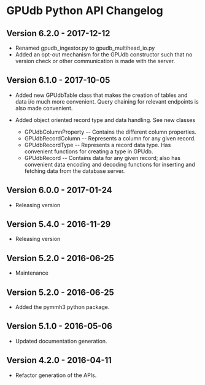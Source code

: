 GPUdb Python API Changelog
==========================

Version 6.2.0 - 2017-12-12
--------------------------

-  Renamed gpudb_ingestor.py to gpudb_multihead_io.py
-  Added an opt-out mechanism for the GPUdb constructor such that no version check
   or other communication is made with the server. 


Version 6.1.0 - 2017-10-05
--------------------------

-  Added new GPUdbTable class that makes the creation of tables and data i/o
   much more convenient.  Query chaining for relevant endpoints is also made
   convenient.

-  Added object oriented record type and data handling.  See new classes
   * GPUdbColumnProperty -- Contains the different column properties.
   * GPUdbRecordColumn -- Represents a column for any given record.
   * GPUdbRecordType -- Represents a record data type.  Has convenient functions
                        for creating a type in GPUdb.
   * GPUdbRecord -- Contains data for any given record; also has convenient
                    data encoding and decoding functions for inserting
                    and fetching data from the database server.


Version 6.0.0 - 2017-01-24
--------------------------

-  Releasing version


Version 5.4.0 - 2016-11-29
--------------------------

-  Releasing version


Version 5.2.0 - 2016-06-25
--------------------------

-   Maintenance


Version 5.2.0 - 2016-06-25
--------------------------

-   Added the pymmh3 python package.


Version 5.1.0 - 2016-05-06
--------------------------

-   Updated documentation generation.


Version 4.2.0 - 2016-04-11
--------------------------

-   Refactor generation of the APIs.
